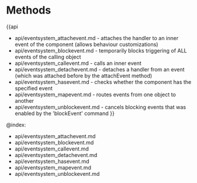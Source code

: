 Methods
=======

{{api
- api/eventsystem_attachevent.md - attaches the handler to an inner event of the component (allows behaviour customizations)
- api/eventsystem_blockevent.md - temporarily blocks triggering of ALL events of the calling object
- api/eventsystem_callevent.md - calls an inner event
- api/eventsystem_detachevent.md - detaches a handler from an event (which was attached before by the attachEvent method)
- api/eventsystem_hasevent.md - checks whether the component has the specified event
- api/eventsystem_mapevent.md - routes events from one object to another
- api/eventsystem_unblockevent.md - cancels blocking events that was enabled by the 'blockEvent' command
}}

@index:
- api/eventsystem_attachevent.md
- api/eventsystem_blockevent.md
- api/eventsystem_callevent.md
- api/eventsystem_detachevent.md
- api/eventsystem_hasevent.md
- api/eventsystem_mapevent.md
- api/eventsystem_unblockevent.md


